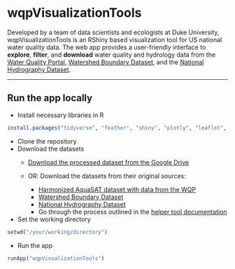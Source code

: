 # wqpVisualizationTools

Developed by a team of data scientists and ecologists at Duke University, wqpVisualizationTools is an RShiny based visualization tool for US national water quality data. The web app provides a user-friendly interface to **explore**, **filter**, and **download** water quality and hydrology data from the [Water Quality Portal](https://www.waterqualitydata.us), [Watershed Boundary Dataset](https://www.usgs.gov/core-science-systems/ngp/national-hydrography/watershed-boundary-dataset), and the [National Hydrography Dataset](https://www.usgs.gov/core-science-systems/ngp/national-hydrography).

---
<!-- ## Motivation and target user groups
WQP_VizTool was first created with the intention to assist ecologists in assessing data coverage on a national scale. Areas with well-covered data, both temporally and spatially, can be identified as of potential interest to be studied. Analysis of data coverage is also crucial for validating the satellite remote sensing data, which is useful for estimating water quality metrics in areas without field measurements. The VizTool also see potential uses by riverkeepers, government officials, fishery managers and the general public.

## Databases used in this visualization tool
Data used in WQP-VizTool are chemical and physical measurements held in publicly accessible government databases. Three databases are used as main sources: the [Water Quality Portal (WQP)](https://www.waterqualitydata.us/); the [National Hydrography Dataset (NHD)](https://www.usgs.gov/core-science-systems/ngp/national-hydrography/national-hydrography-dataset?qt-science_support_page_related_con=0#qt-science_support_page_related_con); and the [Watershed Boundary Dataset (WBD)](https://www.usgs.gov/core-science-systems/ngp/national-hydrography/watershed-boundary-dataset?qt-science_support_page_related_con=4#qt-science_support_page_related_con).

[WQP](https://www.waterqualitydata.us/) has 265 million results from over 2.2 million locations collected by hundreds of government and non-government agencies. Harmonized data for total suspended solids (tss), chlorophyll-a (chl-a), dissolved organic carbon (doc), water turpidity (secchi) and site locations were included in WQP_VizTool. [WBD dataset](https://www.usgs.gov/core-science-systems/ngp/national-hydrography/watershed-boundary-dataset?qt-science_support_page_related_con=4#qt-science_support_page_related_con) contains spatial data of multipolygons describing watershed boundaries at all HUC levels. In [NHD dataset](https://www.usgs.gov/core-science-systems/ngp/national-hydrography/national-hydrography-dataset?qt-science_support_page_related_con=0#qt-science_support_page_related_con), spatial data describing flowlines is extensively used, as well as the numerical flowline attributes, from which the upstream catchment area data were extracted to construct the coverage plots.

### Harmonized Data
Harmonized WQP data is used in this visualization tool as default, which is comprised of total suspended solids (tss), chlorophyll-a (chl-a), dissolved organic carbon (doc), water turpidity (secchi). These data are included for their detectablity by remote sensing satellites.
**What is harmonization?**
Harmonization is the process of bringing together data of varying file formats, naming conventions, and columns, and transforming it into one cohesive data set. Especially in the case of WQP data, harmonization includes merging measurements of the same constituent coming from different agencies and institutions, converting the different systems of unit, changing the column names, and unifying the location data of the sampling sites with the measurements.

For the script of harmonization, please see [code]().  -->

## Run the app locally
- Install necessary libraries in R
```R
install.packages("tidyverse", "feather", "shiny", "plotly", "leaflet", "sf", "shinycssloaders", "shinyalert", "DBI", "RSQLite")
```
- Clone the repository
- Download the datasets
    - [Download the processed dataset from the Google Drive]()

    - OR: Download the datasets from their original sources:
        - [Harmonized AquaSAT dataset with data from the WQP]()
        - [Watershed Boundary Dataset]()
        - [National Hydrography Dataset]()
        - Go through the process outlined in the [helper tool documentation](docs/HELPERTOOLS.md)
- Set the working directory
```R
setwd("/your/working/directory")
```
- Run the app
```R
runApp("wqpVisualizationTools")
```
<!-- ## What to do if you want to switch to datasets of your choice?
how to harmonize the data and switch the column names
### What to do to add water quality parameters

---
## What to do to add plots and graphs of your own design in the visualization process?
Add tabs?

---
## Contact information for the programmer
## Known bugs and  -->
<!-- ## Credits and acknowledgments
`cite the proposal`
`give the names for the team` -->
